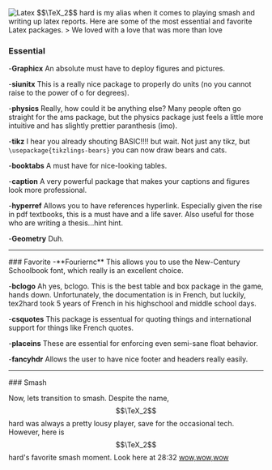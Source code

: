 <img src="{{ site.baseurl }}assets/tex.jpg" title="Latex" class="profile">
$$\TeX_2$$ hard is my alias when it comes to playing smash and writing up latex reports.  Here are some of the most essential and favorite Latex packages.  
> We loved with a love that was more than love


### Essential
-**Graphicx** An absolute must have to deploy figures and pictures.

-**siunitx** This is a really nice package to properly do units (no you cannot raise to the power of o for degrees).


-**physics** Really, how could it be anything else?  Many people often go straight for the ams package, but the physics package just feels a little more intuitive and has slightly prettier paranthesis (imo).  

-**tikz** I hear you already shouting BASIC!!!! but wait.  Not just any tikz, but <code>\usepackage{tikzlings-bears}</code>
you can now draw bears and cats.


-**booktabs** A must have for nice-looking tables.

-**caption** A very powerful package that makes your captions and figures look more professional.

-**hyperref** Allows you to have references hyperlink.  Especially given the rise in pdf textbooks, this is a must have and a life saver.  Also useful for those who are writing a thesis...hint hint.

-**Geometry** Duh.
<hr>
### Favorite
-**Fouriernc** This allows you to use the New-Century Schoolbook font, which really is an excellent choice.  

-**bclogo**
Ah yes, bclogo.  This is the best table and box package in the game, hands down.  Unfortunately, the documentation is in French, but luckily, tex2hard took 5 years of French in his highschool and middle school days.  

-**csquotes** This package is essentual for quoting things and international support for things like French quotes. 


-**placeins** These are essential for enforcing even semi-sane float behavior. 

-**fancyhdr** Allows the user to have nice footer and headers really easily. 



<hr>
### Smash


Now, lets transition to smash.  Despite the name, $$\TeX_2$$ hard was always a pretty lousy player, save for the occasional tech.  However, here is $$\TeX_2$$hard's favorite smash moment.  Look here at 28:32 
[wow,wow,wow][smash_bro]


[smash_bro]:     https://www.youtube.com/watch?v=toZWl5pQVQ4&feature=youtu.be
